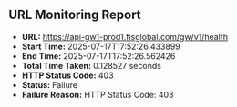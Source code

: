 ## URL Monitoring Report

- **URL:** https://api-gw1-prod1.fisglobal.com/gw/v1/health
- **Start Time:** 2025-07-17T17:52:26.433899
- **End Time:** 2025-07-17T17:52:26.562426
- **Total Time Taken:** 0.128527 seconds
- **HTTP Status Code:** 403
- **Status:** Failure
- **Failure Reason:** HTTP Status Code: 403
